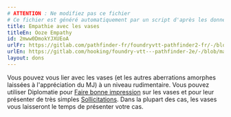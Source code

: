 ```yaml
---
# ATTENTION : Ne modifiez pas ce fichier
# Ce fichier est généré automatiquement par un script d'après les données du module Foundry VTT officiel et de sa traduction
title: Empathie avec les vases
titleEn: Ooze Empathy
id: 2mww0DmokYJXUEoA
urlFr: https://gitlab.com/pathfinder-fr/foundryvtt-pathfinder2-fr/-/blob/master/data/feats/2mww0DmokYJXUEoA.htm
urlEn: https://gitlab.com/hooking/foundry-vtt---pathfinder-2e/-/blob/master/packs/data/feats.db/ooze-empathy.json
layout: dons
---
```

Vous pouvez vous lier avec les vases (et les autres aberrations amorphes laissées à l'appréciation du MJ) à un niveau rudimentaire. Vous pouvez utiliser Diplomatie pour [Faire bonne impression](../actions/faire-bonne-impression.html) sur les vases et pour leur présenter de très simples [Sollicitations](../actions/solliciter.html). Dans la plupart des cas, les vases vous laisseront le temps de présenter votre cas.
